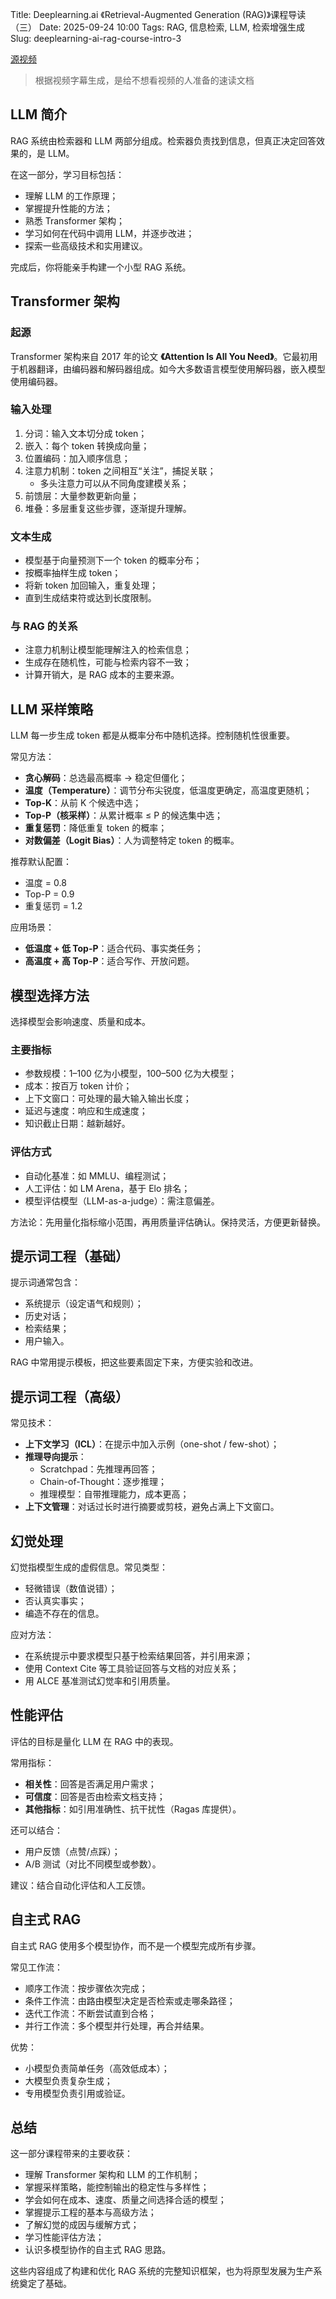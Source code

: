 Title: Deeplearning.ai 《Retrieval-Augmented Generation (RAG)》课程导读（三）
Date: 2025-09-24 10:00
Tags: RAG, 信息检索, LLM, 检索增强生成
Slug: deeplearning-ai-rag-course-intro-3

[源视频][1]

> 根据视频字幕生成，是给不想看视频的人准备的速读文档

## LLM 简介

RAG 系统由检索器和 LLM 两部分组成。检索器负责找到信息，但真正决定回答效果的，是 LLM。

在这一部分，学习目标包括：

* 理解 LLM 的工作原理；
* 掌握提升性能的方法；
* 熟悉 Transformer 架构；
* 学习如何在代码中调用 LLM，并逐步改进；
* 探索一些高级技术和实用建议。

完成后，你将能亲手构建一个小型 RAG 系统。

## Transformer 架构

### 起源

Transformer 架构来自 2017 年的论文 **《Attention Is All You Need》**。它最初用于机器翻译，由编码器和解码器组成。如今大多数语言模型使用解码器，嵌入模型使用编码器。

### 输入处理

1. 分词：输入文本切分成 token；
2. 嵌入：每个 token 转换成向量；
3. 位置编码：加入顺序信息；
4. 注意力机制：token 之间相互“关注”，捕捉关联；
   * 多头注意力可以从不同角度建模关系；
5. 前馈层：大量参数更新向量；
6. 堆叠：多层重复这些步骤，逐渐提升理解。

### 文本生成

* 模型基于向量预测下一个 token 的概率分布；
* 按概率抽样生成 token；
* 将新 token 加回输入，重复处理；
* 直到生成结束符或达到长度限制。

### 与 RAG 的关系

* 注意力机制让模型能理解注入的检索信息；
* 生成存在随机性，可能与检索内容不一致；
* 计算开销大，是 RAG 成本的主要来源。

## LLM 采样策略

LLM 每一步生成 token 都是从概率分布中随机选择。控制随机性很重要。

常见方法：

* **贪心解码**：总选最高概率 → 稳定但僵化；
* **温度（Temperature）**：调节分布尖锐度，低温度更确定，高温度更随机；
* **Top-K**：从前 K 个候选中选；
* **Top-P（核采样）**：从累计概率 ≤ P 的候选集中选；
* **重复惩罚**：降低重复 token 的概率；
* **对数偏差（Logit Bias）**：人为调整特定 token 的概率。

推荐默认配置：

* 温度 = 0.8
* Top-P = 0.9
* 重复惩罚 = 1.2

应用场景：

* **低温度 + 低 Top-P**：适合代码、事实类任务；
* **高温度 + 高 Top-P**：适合写作、开放问题。

## 模型选择方法

选择模型会影响速度、质量和成本。

### 主要指标

* 参数规模：1–100 亿为小模型，100–500 亿为大模型；
* 成本：按百万 token 计价；
* 上下文窗口：可处理的最大输入输出长度；
* 延迟与速度：响应和生成速度；
* 知识截止日期：越新越好。

### 评估方式

* 自动化基准：如 MMLU、编程测试；
* 人工评估：如 LM Arena，基于 Elo 排名；
* 模型评估模型（LLM-as-a-judge）：需注意偏差。

方法论：先用量化指标缩小范围，再用质量评估确认。保持灵活，方便更新替换。

## 提示词工程（基础）

提示词通常包含：

* 系统提示（设定语气和规则）；
* 历史对话；
* 检索结果；
* 用户输入。

RAG 中常用提示模板，把这些要素固定下来，方便实验和改进。

## 提示词工程（高级）

常见技术：

* **上下文学习（ICL）**：在提示中加入示例（one-shot / few-shot）；
* **推理导向提示**：
  * Scratchpad：先推理再回答；
  * Chain-of-Thought：逐步推理；
  * 推理模型：自带推理能力，成本更高；
* **上下文管理**：对话过长时进行摘要或剪枝，避免占满上下文窗口。

## 幻觉处理

幻觉指模型生成的虚假信息。常见类型：

* 轻微错误（数值说错）；
* 否认真实事实；
* 编造不存在的信息。

应对方法：

* 在系统提示中要求模型只基于检索结果回答，并引用来源；
* 使用 Context Cite 等工具验证回答与文档的对应关系；
* 用 ALCE 基准测试幻觉率和引用质量。

## 性能评估

评估的目标是量化 LLM 在 RAG 中的表现。

常用指标：

* **相关性**：回答是否满足用户需求；
* **可信度**：回答是否由检索文档支持；
* **其他指标**：如引用准确性、抗干扰性（Ragas 库提供）。

还可以结合：

* 用户反馈（点赞/点踩）；
* A/B 测试（对比不同模型或参数）。

建议：结合自动化评估和人工反馈。

## 自主式 RAG

自主式 RAG 使用多个模型协作，而不是一个模型完成所有步骤。

常见工作流：

* 顺序工作流：按步骤依次完成；
* 条件工作流：由路由模型决定是否检索或走哪条路径；
* 迭代工作流：不断尝试直到合格；
* 并行工作流：多个模型并行处理，再合并结果。

优势：

* 小模型负责简单任务（高效低成本）；
* 大模型负责复杂生成；
* 专用模型负责引用或验证。

## 总结

这一部分课程带来的主要收获：

* 理解 Transformer 架构和 LLM 的工作机制；
* 掌握采样策略，能控制输出的稳定性与多样性；
* 学会如何在成本、速度、质量之间选择合适的模型；
* 掌握提示工程的基本与高级方法；
* 了解幻觉的成因与缓解方式；
* 学习性能评估方法；
* 认识多模型协作的自主式 RAG 思路。

这些内容组成了构建和优化 RAG 系统的完整知识框架，也为将原型发展为生产系统奠定了基础。


[1]: https://www.bilibili.com/video/BV1QRbnzTEyK?spm_id_from=333.788.videopod.episodes&vd_source=dbe2034ffbdf969aa84f0fa33428b1ae
